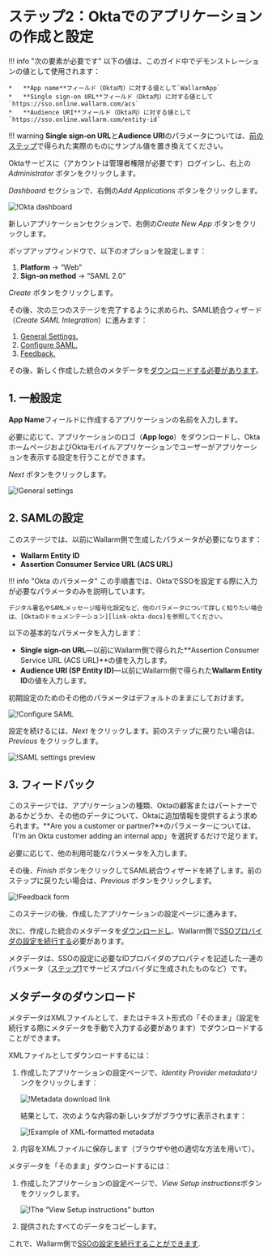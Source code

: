 # ステップ2：Oktaでのアプリケーションの作成と設定

[img-dashboard]:            ../../../../images/admin-guides/configuration-guides/sso/okta/dashboard.png
[img-general]:              ../../../../images/admin-guides/configuration-guides/sso/okta/wizard-general.png  
[img-saml]:                 ../../../../images/admin-guides/configuration-guides/sso/okta/wizard-saml.png
[img-saml-preview]:         ../../../../images/admin-guides/configuration-guides/sso/okta/wizard-saml-preview.png
[img-feedback]:             ../../../../images/admin-guides/configuration-guides/sso/okta/wizard-feedback.png
[img-fetch-metadata-xml]:   ../../../../images/admin-guides/configuration-guides/sso/okta/fetch-metadata-xml.png
[img-xml-metadata]:         ../../../../images/admin-guides/configuration-guides/sso/okta/xml-metadata-example.png
[img-fetch-metadata-manually]:  ../../../../images/admin-guides/configuration-guides/sso/okta/fetch-metadata-manually.png

[doc-setup-sp]:             setup-sp.md
[doc-metadata-transfer]:    metadata-transfer.md

[link-okta-docs]:           https://help.okta.com/en/prod/Content/Topics/Apps/Apps_App_Integration_Wizard.htm

[anchor-general-settings]:  #1-general-settings
[anchor-configure-saml]:    #2-configure-saml
[anchor-feedback]:          #3-feedback
[anchor-fetch-metadata]:    #metadata-download

!!! info "次の要素が必要です"
    以下の値は、このガイド中でデモンストレーションの値として使用されます：

    *   **App name**フィールド（Okta内）に対する値として`WallarmApp`
    *   **Single sign‑on URL**フィールド（Okta内）に対する値として `https://sso.online.wallarm.com/acs`
    *   **Audience URI**フィールド（Okta内）に対する値として`https://sso.online.wallarm.com/entity-id`

!!! warning
    **Single sign‑on URL**と**Audience URI**のパラメータについては、[前のステップ][doc-setup-sp]で得られた実際のものにサンプル値を置き換えてください。

Oktaサービスに（アカウントは管理者権限が必要です）ログインし、右上の*Administrator* ボタンをクリックします。

*Dashboard* セクションで、右側の*Add Applications* ボタンをクリックします。

![!Okta dashboard][img-dashboard]

新しいアプリケーションセクションで、右側の*Create New App* ボタンをクリックします。

ポップアップウィンドウで、以下のオプションを設定します：
1.  **Platform** → “Web”
2.  **Sign‑on method** → “SAML 2.0”

*Create* ボタンをクリックします。

その後、次の三つのステージを完了するように求められ、SAML統合ウィザード（*Create SAML Integration*）に進みます：
1.  [General Settings.][anchor-general-settings]
2.  [Configure SAML.][anchor-configure-saml]
3.  [Feedback.][anchor-feedback]

その後、新しく作成した統合のメタデータを[ダウンロードする必要があります][anchor-fetch-metadata]。


##  1.  一般設定

**App Name**フィールドに作成するアプリケーションの名前を入力します。

必要に応じて、アプリケーションのロゴ（**App logo**）をダウンロードし、OktaホームページおよびOktaモバイルアプリケーションでユーザーがアプリケーションを表示する設定を行うことができます。

*Next* ボタンをクリックします。

![!General settings][img-general]


##  2.  SAMLの設定

このステージでは、以前にWallarm側で生成したパラメータが必要になります：

*   **Wallarm Entity ID**
*   **Assertion Consumer Service URL (ACS URL)**

!!! info "Okta のパラメータ"
    この手順書では、OktaでSSOを設定する際に入力が必要なパラメータのみを説明しています。
    
    デジタル署名やSAMLメッセージ暗号化設定など、他のパラメータについて詳しく知りたい場合は、[Oktaのドキュメンテーション][link-okta-docs]を参照してください。

以下の基本的なパラメータを入力します：
*   **Single sign‑on URL**—以前にWallarm側で得られた**Assertion Consumer Service URL (ACS URL)**の値を入力します。
*   **Audience URI (SP Entity ID)**—以前にWallarm側で得られた**Wallarm Entity ID**の値を入力します。

初期設定のためのその他のパラメータはデフォルトのままにしておけます。

![!Configure SAML][img-saml]

設定を続けるには、*Next* をクリックします。前のステップに戻りたい場合は、*Previous* をクリックします。

![!SAML settings preview][img-saml-preview]


##  3.  フィードバック

このステージでは、アプリケーションの種類、Oktaの顧客またはパートナーであるかどうか、その他のデータについて、Oktaに追加情報を提供するよう求められます。**Are you a customer or partner?**のパラメーターについては、「I'm an Okta customer adding an internal app」を選択するだけで足ります。

必要に応じて、他の利用可能なパラメータを入力します。

その後、*Finish* ボタンをクリックしてSAML統合ウィザードを終了します。前のステップに戻りたい場合は、*Previous* ボタンをクリックします。

![!Feedback form][img-feedback]

このステージの後、作成したアプリケーションの設定ページに進みます。

次に、作成した統合のメタデータを[ダウンロードし][anchor-fetch-metadata]、Wallarm側で[SSOプロバイダの設定を続行する][doc-metadata-transfer]必要があります。

メタデータは、SSOの設定に必要なIDプロバイダのプロパティを記述した一連のパラメータ（[ステップ1][doc-setup-sp]でサービスプロバイダに生成されたものなど）です。


##  メタデータのダウンロード

メタデータはXMLファイルとして、またはテキスト形式の「そのまま」（設定を続行する際にメタデータを手動で入力する必要があります）でダウンロードすることができます。

XMLファイルとしてダウンロードするには：
1.  作成したアプリケーションの設定ページで、*Identity Provider metadata*リンクをクリックします：

    ![!Metadata download link][img-fetch-metadata-xml]
    
    結果として、次のような内容の新しいタブがブラウザに表示されます：
    
    ![!Example of XML-formatted metadata][img-xml-metadata]
    
2.  内容をXMLファイルに保存します（ブラウザや他の適切な方法を用いて）。

メタデータを「そのまま」ダウンロードするには：
1.  作成したアプリケーションの設定ページで、*View Setup instructions*ボタンをクリックします。

    ![!The “View Setup instructions” button][img-fetch-metadata-manually]
    
2.  提供されたすべてのデータをコピーします。

これで、Wallarm側で[SSOの設定を続行することができます][doc-metadata-transfer].